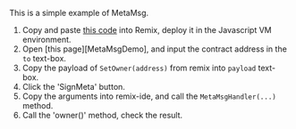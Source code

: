 This is a simple example of MetaMsg.
1. Copy and paste [this code][MetaMsgSol] into Remix, deploy it in the Javascript VM environment.
2. Open [this page][MetaMsgDemo], and input the contract address in the `to` text-box.
3. Copy the payload of `SetOwner(address)` from remix into `payload` text-box.
4. Click the 'SignMeta' button.
5. Copy the arguments into remix-ide, and call the `MetaMsgHandler(...)` method.
6. Call the 'owner()' method, check the result.

[MetaMsgSol]: 
[MetaMsgDemo]: 